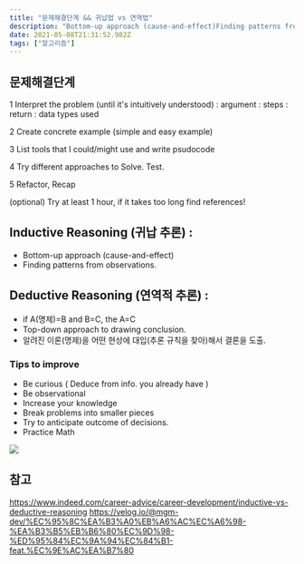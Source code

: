 ```yaml
---
title: "문제해결단계 && 귀납법 vs 연역법"
description: "Bottom-up approach (cause-and-effect)Finding patterns from observations.if A=B and B=C, the A=CTop-down approach to drawing conclusion.알려진 이론(명제)을 어떤 "
date: 2021-05-08T21:31:52.982Z
tags: ["알고리즘"]
---
```

## 문제해결단계
1 Interpret the problem (until it's intuitively understood)
 : argument
 : steps
 : return
 : data types used
 
2 Create concrete example (simple and easy example)

3 List tools that I could/might use and write psudocode

4 Try different approaches to Solve. Test.

5 Refactor, Recap

(optional)
Try at least 1 hour, if it takes too long find references!

## Inductive Reasoning (귀납 추론) : 
- Bottom-up approach (cause-and-effect)
- Finding patterns from observations.

## Deductive Reasoning (연역적 추론) :
- if A(명제)=B and B=C, the A=C
- Top-down approach to drawing conclusion.
- 알려진 이론(명제)을 어떤 현상에 대입(추론 규칙을 찾아)해서 결론을 도출.

### Tips to improve
- Be curious ( Deduce from info. you already have )
- Be observational
- Increase your knowledge
- Break problems into smaller pieces
- Try to anticipate outcome of decisions. 
- Practice Math


![](/images/aadfd535-2f42-4de9-9260-c968404834b6-image.png)









## 참고
https://www.indeed.com/career-advice/career-development/inductive-vs-deductive-reasoning
https://velog.io/@mgm-dev/%EC%95%8C%EA%B3%A0%EB%A6%AC%EC%A6%98-%EA%B3%B5%EB%B6%80%EC%9D%98-%ED%95%84%EC%9A%94%EC%84%B1-feat.%EC%9E%AC%EA%B7%80